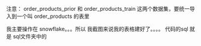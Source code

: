 注意：
order_products_prior 和 order_products_train 这两个数据集，要统一导入到一个叫 order_products 的表里


我主要操作在 snowflake。。。所以 我截图来说我的表格建好了。。。。
代码的sql 就是 sql文件夹中的